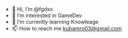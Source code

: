 - 👋 Hi, I’m @fgdxx
- 👀 I’m interested in GameDev
- 🌱 I’m currently learning Knowleage
- 📫 How to reach me kubamro03@gmail.com

<!---
fgdxx/fgdxx is a ✨ special ✨ repository because its `README.md` (this file) appears on your GitHub profile.
You can click the Preview link to take a look at your changes.
--->
